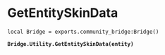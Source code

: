 # GetEntitySkinData



<pre class="language-lua"><code class="lang-lua">local Bridge = exports.community_bridge:Bridge()

<strong>Bridge.Utility.GetEntitySkinData(entity)
</strong>
</code></pre>

